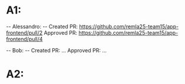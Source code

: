 # A1:
-- Alessandro: --
Created PR: https://github.com/remla25-team15/app-frontend/pull/2
Approved PR: https://github.com/remla25-team15/app-frontend/pull/4

-- Bob: --
Created PR: ...
Approved PR: ...


# A2: